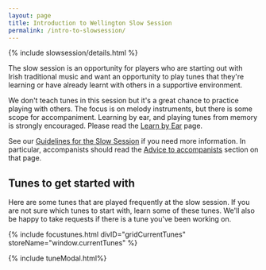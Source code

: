 ```yaml
---
layout: page
title: Introduction to Wellington Slow Session
permalink: /intro-to-slowsession/
---
```


{% include slowsession/details.html %}

The slow session is an opportunity for players who are starting out with Irish
traditional music and want an opportunity to play tunes that they're learning
or have already learnt with others in a supportive environment.

We don't teach tunes in this session but it's a great chance to practice
playing with others. The focus is on melody instruments, but there is some scope for accompaniment. Learning by ear, and playing tunes from memory is strongly encouraged. Please read the <a href="/learn_by_ear/"> Learn by Ear</a> page. 

See our <a href="/slowguidelines/">Guidelines for the Slow Session</a> if you need more information. In particular, accompanists should read the <a href="/learn_by_ear/#accompanist-advice">Advice to accompanists</a> section on that page.

<script src="/js/buildGrid.js"></script>

## Tunes to get started with

Here are some tunes that are played frequently at the slow session. If you are not sure which tunes to start with, learn some of these tunes. We'll also be happy to take requests if there is a tune you've been working on.

<script>
window.currentTunes = {
{% assign sortedtunes = site.tunes | sort: 'rhythm' %}

{% assign tuneID = 1 %}
{% for tune in sortedtunes %}
    {% if tune.tags contains 'slow-popular' %}

        "{{ tuneID }}": {
            "title": "{{ tune.title | xml_escape }}",
            "tuneID": "{{ tuneID }}",
            "key": "{{ tune.key | xml_escape }}",
            "rhythm": "{{ tune.rhythm | xml_escape }}",
            "url": "{{ tune.url | xml_escape }}",
            "mp3": "{{ site.mp3_host | append: tune.mp3_file | xml_escape }}",
            "mp3_source": "{{ tune.mp3_source | strip_html | xml_escape }}",
            "repeats": "{{ tune.repeats }}",
            "parts": "{{ tune.parts }}",
            "abc": {{ tune.abc | jsonify }}
        }{% if tune.tags contains 'slow-popular' %},{% else %}{% break %}{% endif %}
        
    {% endif %}

    {% assign tuneID = tuneID | plus: 1 %}
{% endfor %}
};

</script>

{% include focustunes.html divID="gridCurrentTunes" storeName="window.currentTunes" %}

{% include tuneModal.html%}

<script>
document.addEventListener("DOMContentLoaded", function (event) {
    pageAudioPlayer.innerHTML = audioPlayer.createAudioPlayer();
});
</script>

